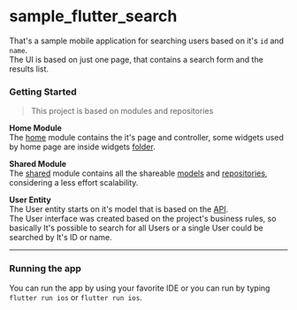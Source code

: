# sample_flutter_search

That's a sample mobile application for searching users based on it's `id` and `name`.  
The UI is based on just one page, that contains a search form and the results list.

### Getting Started

> This project is based on modules and repositories

**Home Module**  
The [home](/lib/home/) module contains the it's page and controller, some widgets used by home page are inside widgets [folder](/lib/home/widgets/).

**Shared Module**  
The [shared](/lib/shared/) module contains all the shareable [models](/lib/shared/models/) and [repositories](/lib/shared/repositories/), considering a less effort scalability.

**User Entity**  
The User entity starts on it's model that is based on the [API](http://jsonplaceholder.typicode.com/users).  
The User interface was created based on the project's business rules, so basically It's possible to search for all Users or a single User could be searched by It's ID or name.

***

### Running the app

You can run the app by using your favorite IDE or you can run by typing `flutter run ios` or `flutter run ios`.